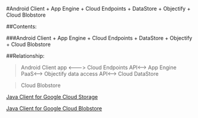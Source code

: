 #Android Client + App Engine + Cloud Endpoints + DataStore + Objectify + Cloud Blobstore

##Contents:

###Android Client + App Engine + Cloud Endpoints + DataStore + Objectify + Cloud Blobstore

##Relationship:

> Android Client app <---> Cloud Endpoints API<--> App Engine PaaS<--> Objectify data access API<--> Cloud DataStore

> Cloud Blobstore

[Java Client for Google Cloud Storage](https://cloud.google.com/appengine/docs/java/googlecloudstorageclient/)

[Java Client for Google Cloud Blobstore](https://cloud.google.com/appengine/docs/java/blobstore/)